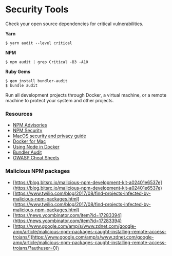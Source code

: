 # Security Tools

Check your open source dependencies for critical vulnerabilities.

**Yarn**

`$ yarn audit --level critical`

**NPM**

`$ npm audit | grep Critical -B3 -A10`

**Ruby Gems**

`$ gem install bundler-audit`\
`$ bundle audit`

Run all development projects through Docker, a virtual machine, or a remote machine to protect your system and other projects.

### Resources

* [NPM Advisories](https://www.npmjs.com/advisories)
* [NPM Security](https://docs.npmjs.com/auditing-package-dependencies-for-security-vulnerabilities)
* [MacOS security and privacy guide](https://github.com/drduh/macOS-Security-and-Privacy-Guide)
* [Docker for Mac](https://github.com/docker/for-mac)
* [Using Node in Docker](https://www.docker.com/blog/keep-nodejs-rockin-in-docker/)
* [Bundler Audit](https://github.com/rubysec/bundler-audit)
* [OWASP Cheat Sheets](https://cheatsheetseries.owasp.org/)

### Malicious NPM packages

* [https://blog.bitsrc.io/malicious-npm-development-kit-a02401e6537e](https://blog.bitsrc.io/malicious-npm-development-kit-a02401e6537e)
* [https://www.twilio.com/blog/2017/08/find-projects-infected-by-malicious-npm-packages.html](https://www.twilio.com/blog/2017/08/find-projects-infected-by-malicious-npm-packages.html)
* [https://news.ycombinator.com/item?id=17283394](https://news.ycombinator.com/item?id=17283394)
* [https://www.google.com/amp/s/www.zdnet.com/google-amp/article/malicious-npm-packages-caught-installing-remote-access-trojans/](https://www.google.com/amp/s/www.zdnet.com/google-amp/article/malicious-npm-packages-caught-installing-remote-access-trojans/?authuser=0)\
